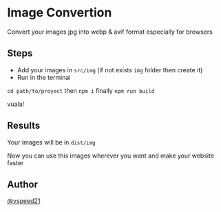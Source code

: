 # Image Convertion

Convert your images jpg into webp & avif format especially for browsers

## Steps
- Add your images in ```src/img``` (if not exists ```img``` folder then create it)
- Run in the terminal

```cd path/to/proyect```
then
```npm i```
finally
```npm run build```

vuala!

## Results

Your images will be in ```dist/img```

Now you can use this images wherever you want and make your website faster

## Author
[@vspeed21](https://www.github.com/vspeed21)
